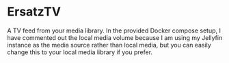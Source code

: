 # ErsatzTV

A TV feed from your media library. In the provided Docker compose setup, I have commented out the local media volume because I am using my Jellyfin instance as the media source rather than local media, but you can easily change this to your local media library if you prefer.
